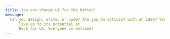 ```yaml
---
title: You can change LA for the better!
message:
  Can you design, write, or code? Are you an activist with an idea? You can help Los Angeles
      live up to its potential at
      Hack for LA. Everyone is welcome!
---
```

